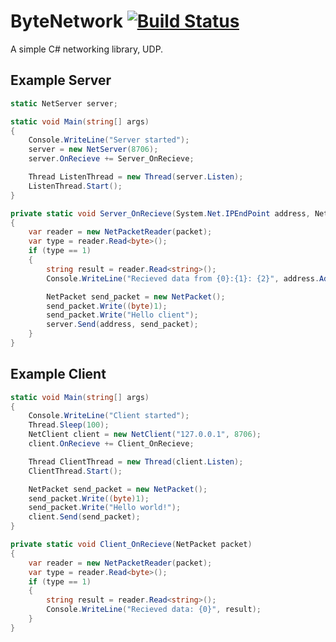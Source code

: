 # ByteNetwork [![Build Status](https://travis-ci.org/Ryozuki/ByteNetwork.svg?branch=master)](https://travis-ci.org/Ryozuki/ByteNetwork)
A simple C# networking library, UDP.

## Example Server

```csharp
static NetServer server;

static void Main(string[] args)
{
	Console.WriteLine("Server started");
	server = new NetServer(8706);
	server.OnRecieve += Server_OnRecieve;

	Thread ListenThread = new Thread(server.Listen);
	ListenThread.Start();
}

private static void Server_OnRecieve(System.Net.IPEndPoint address, NetPacket packet)
{
	var reader = new NetPacketReader(packet);
	var type = reader.Read<byte>();
	if (type == 1)
	{
		string result = reader.Read<string>();
		Console.WriteLine("Recieved data from {0}:{1}: {2}", address.Address, address.Port, result);

		NetPacket send_packet = new NetPacket();
		send_packet.Write((byte)1);
		send_packet.Write("Hello client");
		server.Send(address, send_packet);
	}
}
```

## Example Client

```csharp
static void Main(string[] args)
{
	Console.WriteLine("Client started");
	Thread.Sleep(100);
	NetClient client = new NetClient("127.0.0.1", 8706);
	client.OnRecieve += Client_OnRecieve;

	Thread ClientThread = new Thread(client.Listen);
	ClientThread.Start();

	NetPacket send_packet = new NetPacket();
	send_packet.Write((byte)1);
	send_packet.Write("Hello world!");
	client.Send(send_packet);
}

private static void Client_OnRecieve(NetPacket packet)
{
	var reader = new NetPacketReader(packet);
	var type = reader.Read<byte>();
	if (type == 1)
	{
		string result = reader.Read<string>();
		Console.WriteLine("Recieved data: {0}", result);
	}
}
```

